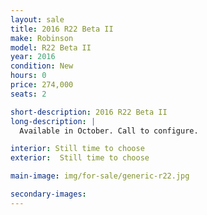 ```yaml
---
layout: sale
title: 2016 R22 Beta II
make: Robinson
model: R22 Beta II
year: 2016
condition: New
hours: 0
price: 274,000
seats: 2

short-description: 2016 R22 Beta II
long-description: |
  Available in October. Call to configure.

interior: Still time to choose
exterior:  Still time to choose

main-image: img/for-sale/generic-r22.jpg

secondary-images:
---
```

